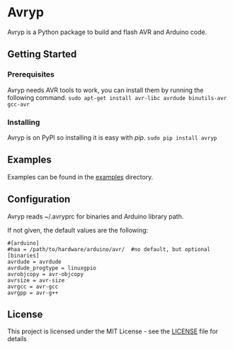 # Avryp

Avryp is a Python package to build and flash AVR and Arduino code.

## Getting Started

### Prerequisites
Avryp needs AVR tools to work, you can install them by running the following command.
``` sudo apt-get install avr-libc avrdude binutils-avr gcc-avr ```

### Installing
Avryp is on PyPI so installing it is easy with *pip*.
``` sudo pip install avryp ```

## Examples

Examples can be found in the [examples](https://github.com/tovam/avryp/tree/master/examples) directory.

## Configuration

Avryp reads ~/.avryprc for binaries and Arduino library path.

If not given, the default values are the following:

```
#[arduino]
#haa = /path/to/hardware/arduino/avr/  #no default, but optional
[binaries]
avrdude = avrdude
avrdude_progtype = linuxgpio
avrobjcopy = avr-objcopy
avrsize = avr-size
avrgcc = avr-gcc
avrgpp = avr-g++
```

## License
This project is licensed under the MIT License - see the [LICENSE](https://github.com/tovam/avryp/blob/master/LICENSE) file for details

